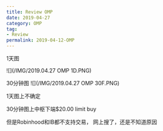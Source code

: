 ```yaml
---
title: Review OMP
date: 2019-04-27
category: OMP
tag:
- Review
permalink: 2019-04-12-OMP
---
```

1天图

![](/IMG/2019.04.27 OMP 1D.PNG)

30分钟图
![](/IMG/2019.04.27 OMP 30F.PNG)

1天图上不确定

30分钟图上中枢下端$\$$20.00 limit buy

但是Robinhood和IB都不支持交易， 网上搜了，还是不知道原因
